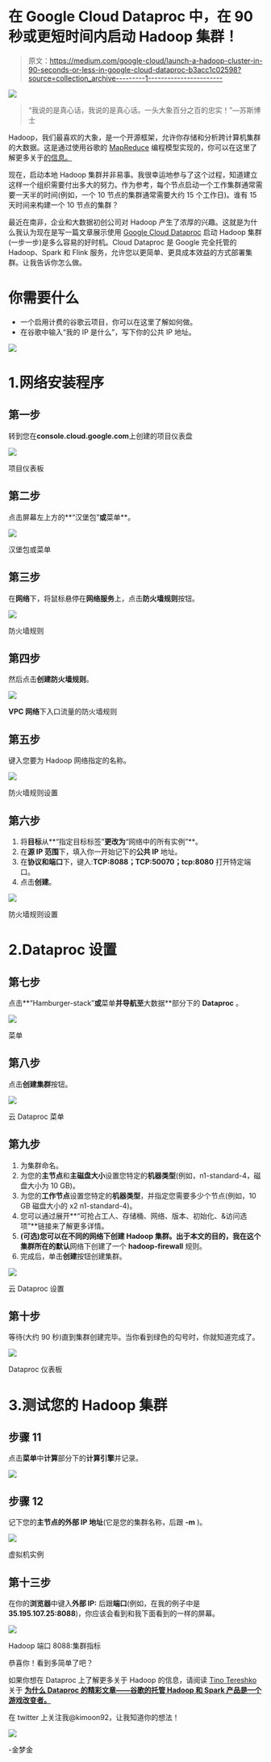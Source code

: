 # 在 Google Cloud Dataproc 中，在 90 秒或更短时间内启动 Hadoop 集群！

> 原文：<https://medium.com/google-cloud/launch-a-hadoop-cluster-in-90-seconds-or-less-in-google-cloud-dataproc-b3acc1c02598?source=collection_archive---------1----------------------->

![](img/f200b806894f69c5d9a212e732971105.png)

> “我说的是真心话，我说的是真心话。一头大象百分之百的忠实！”—苏斯博士

Hadoop，我们最喜欢的大象，是一个开源框架，允许你存储和分析跨计算机集群的大数据。这是通过使用谷歌的 [MapReduce](http://static.googleusercontent.com/media/research.google.com/en/us/archive/mapreduce-osdi04.pdf) 编程模型实现的，你可以在这里了解更多关于[的信息。](https://www.tutorialspoint.com/hadoop/hadoop_mapreduce.htm)

现在，启动本地 Hadoop 集群并非易事。我很幸运地参与了这个过程，知道建立这样一个组织需要付出多大的努力。作为参考，每个节点启动一个工作集群通常需要一天半的时间(例如，一个 10 节点的集群通常需要大约 15 个工作日)。谁有 15 天时间来构建一个 10 节点的集群？

最近在南非，企业和大数据初创公司对 Hadoop 产生了浓厚的兴趣。这就是为什么我认为现在是写一篇文章展示使用 [Google Cloud Dataproc](https://cloud.google.com/dataproc/) 启动 Hadoop 集群(一步一步)是多么容易的好时机。Cloud Dataproc 是 Google 完全托管的 Hadoop、Spark 和 Flink 服务，允许您以更简单、更具成本效益的方式部署集群。让我告诉你怎么做。

# 你需要什么

*   一个启用计费的谷歌云项目，你可以在这里了解如何做。
*   在谷歌中输入“我的 IP 是什么”，写下你的公共 IP 地址。

![](img/78d5a5a95b85119badaf2caf142ebe90.png)

# 1.网络安装程序

## 第一步

转到您在**console.cloud.google.com**上创建的项目仪表盘

![](img/5aaaf36d90b52d25ef29f6e66a334525.png)

项目仪表板

## 第二步

点击屏幕左上方的**“汉堡包”**或**菜单**。

![](img/7d7e29545542c8451c8a47720de14001.png)

汉堡包或菜单

## 第三步

在**网络**下，将鼠标悬停在**网络服务**上，点击**防火墙规则**按钮。

![](img/b94b37fa94a674f4fe55cefd35844649.png)

防火墙规则

## 第四步

然后点击**创建防火墙规则**。

![](img/9c18714e16587c4c37981ca79bfc10a1.png)

**VPC 网络**下入口流量的防火墙规则

## 第五步

键入您要为 Hadoop 网络指定的名称。

![](img/1f45f48bbbe29230d34e4d3161bfa668.png)

防火墙规则设置

## 第六步

1.  将**目标**从**“指定目标标签”**更改为**“网络中的所有实例”**。
2.  在**源 IP 范围**下，填入你一开始记下的**公共 IP** 地址。
3.  在**协议和端口**下，键入:**TCP:8088；TCP:50070；tcp:8080** 打开特定端口。
4.  点击**创建**。

![](img/a104bd1136c9719d3cefd79fe32a0bf0.png)

防火墙规则设置

# 2.Dataproc 设置

## 第七步

点击**“Hamburger-stack”**或**菜单**并导航至**大数据**部分下的 **Dataproc** 。

![](img/455dbba242a4922c763fe469beaff3b6.png)

菜单

## 第八步

点击**创建集群**按钮。

![](img/63a71babee6f14c4c3660b0ec204d104.png)

云 Dataproc 菜单

## 第九步

1.  为集群命名。
2.  为您的**主节点**和**主磁盘大小**设置您特定的**机器类型**(例如，n1-standard-4，磁盘大小为 10 GB)。
3.  为您的**工作节点**设置您特定的**机器类型**，并指定您需要多少个节点(例如，10 GB 磁盘大小的 x2 n1-standard-4)。
4.  您可以通过展开**“可抢占工人、存储桶、网络、版本、初始化、&访问选项”**链接来了解更多详情。
5.  **(可选)**您可以在不同的网络下创建 Hadoop 集群。出于本文的目的，我在这个集群所在的**默认**网络下创建了一个 **hadoop-firewall** 规则。
6.  完成后，单击**创建**按钮创建集群。

![](img/03c1cc01fc29c597390e72cc5604a85a.png)

云 Dataproc 设置

## 第十步

等待(大约 90 秒)直到集群创建完毕。当你看到绿色的勾号时，你就知道完成了。

![](img/ba3c9dde0c17d976cf481d14bce308d9.png)

Dataproc 仪表板

# 3.测试您的 Hadoop 集群

## 步骤 11

点击**菜单**中**计算**部分下的**计算引擎**并记录。

![](img/4b9909758ba95bd7dda1a45c4b281161.png)

## 步骤 12

记下您的**主节点的外部 IP 地址**(它是您的集群名称，后跟 **-m** )。

![](img/981d6061b0c146ee32598a507d5ce770.png)

虚拟机实例

## 第十三步

在你的**浏览器**中键入**外部 IP:** 后跟**端口**(例如，在我的例子中是**35.195.107.25:8088**)，你应该会看到和我下面看到的一样的屏幕。

![](img/8ac464c0c9d76dbf32f39f0f6332bdd7.png)

Hadoop 端口 8088:集群指标

恭喜你！看到多简单了吧？

如果你想在 Dataproc 上了解更多关于 Hadoop 的信息，请阅读 [Tino Tereshko](https://hackernoon.com/@thetinot?source=post_header_lockup) 关于 [**为什么 Dataproc 的精彩文章——谷歌的托管 Hadoop 和 Spark 产品是一个游戏改变者。**](https://hackernoon.com/why-dataproc-googles-managed-hadoop-and-spark-offering-is-a-game-changer-9f0ed183fda3)

在 twitter 上关注我@kimoon92，让我知道你的想法！

![](img/89c60684e62501d26ba2afd22fb72eab.png)

-金梦金